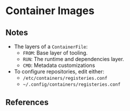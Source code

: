 # Container Images

## Notes

- The layers of a `ContainerFile`:
  - `FROM`: Base layer of tooling.
  - `RUN`: The runtime and dependencies layer.
  - `CMD`: Metadata customizations
- To configure repositories, edit either:
  - `/etc/containers/registeries.conf`
  - `~/.config/containers/registeries.conf`

## References

